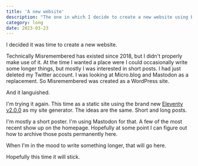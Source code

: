 ```yaml
---
title: 'A new website'
description: "The one in which I decide to create a new website using Eleventy, the static site generator."
category: long
date: 2023-03-23
---
```


I decided it was time to create a new website. 

Technically Misremembered has existed since 2018, but I didn't properly make use of it. At the time I wanted a place were I could occasionally write some longer things, but mostly I was interested in short posts. I had just deleted my Twitter account. I was looking at Micro.blog and Mastodon as a replacement. So Misremembered was created as a WordPress site.

And it languished.

I'm trying it again. This time as a static site using the brand new [Eleventy v2.0.0](https://11ty.dev) as my site generator. The ideas are the same. Short and long posts.

I'm mostly a short poster. I'm using Mastodon for that. A few of the most recent show up on the homepage. Hopefully at some point I can figure out how to archive those posts permanently here.

When I'm in the mood to write something longer, that will go here.

Hopefully this time it will stick.